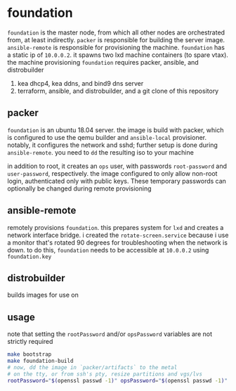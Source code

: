 # foundation

`foundation` is the master node, from which all other nodes are orchestrated from, at least indirectly. `packer` is responsible for building the server image. `ansible-remote` is responsible for provisioning the machine. `foundation` has a static ip of `10.0.0.2`. it spawns two lxd machine containers (to spare vtax). the machine provisioning `foundation` requires packer, ansible, and distrobuilder

1. kea dhcp4, kea ddns, and bind9 dns server
2. terraform, ansible, and distrobuilder, and a git clone of this repository

## packer

`foundation` is an ubuntu 18.04 server. the image is build with packer, which is configured to use the qemu builder and `ansible-local` provisioner. notably, it configures the network and sshd; further setup is done during `ansible-remote`. you need to `dd` the resulting iso to your machine

in addition to root, it creates an `ops` user, with passwords `root-password` and `user-password`, respectively. the image configured to only allow non-root login, authenticated only with public keys. These temporary passwords can optionally be changed during remote provisioning

## ansible-remote

remotely provisions `foundation`. this prepares system for `lxd` and creates a network interface bridge. i created the `rotate-screen.service` because i use a monitor that's rotated 90 degrees for troubleshooting when the network is down. to do this, `foundation` needs to be accessible at `10.0.0.2` using `foundation.key`

## distrobuilder

builds images for use on

## usage

note that setting the `rootPassword` and/or `opsPassword` variables are not strictly required

```sh
make bootstrap
make foundation-build
# now, dd the image in `packer/artifacts` to the metal
# on the tty, or from ssh's pty, resize partitions and vgs/lvs
rootPassword="$(openssl passwd -1)" opsPassword="$(openssl passwd -1)" make foundation-provision
```
